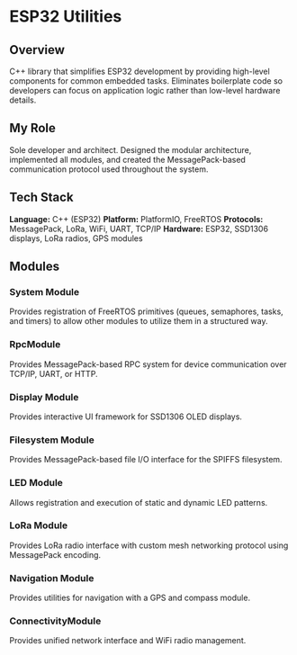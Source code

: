 # ESP32 Utilities

## Overview

C++ library that simplifies ESP32 development by providing high-level components for common embedded tasks. Eliminates boilerplate code so developers can focus on application logic rather than low-level hardware details.
## My Role 

Sole developer and architect. Designed the modular architecture, implemented all modules, and created the MessagePack-based communication protocol used throughout the system.
## Tech Stack

**Language:** C++ (ESP32)
**Platform:** PlatformIO, FreeRTOS
**Protocols:** MessagePack, LoRa, WiFi, UART, TCP/IP
**Hardware:** ESP32, SSD1306 displays, LoRa radios, GPS modules
## Modules

### System Module

Provides registration of FreeRTOS primitives (queues, semaphores, tasks, and timers) to allow other modules to utilize them in a structured way.
### RpcModule

Provides MessagePack-based RPC system for device communication over TCP/IP, UART, or HTTP.
### Display Module

Provides interactive UI framework for SSD1306 OLED displays.
### Filesystem Module

Provides MessagePack-based file I/O interface for the SPIFFS filesystem.
### LED Module

Allows registration and execution of static and dynamic LED patterns.
### LoRa Module

Provides LoRa radio interface with custom mesh networking protocol using MessagePack encoding.
### Navigation Module

Provides utilities for navigation with a GPS and compass module.
### ConnectivityModule

Provides unified network interface and WiFi radio management.